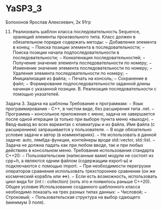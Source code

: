 ﻿# YaSP3_3
Болохонов Ярослав Алексеевич, 2к 91гр

11. Реализовать шаблон класса последовательность Sequence<X>, хранящий элементы
произвольного типа. Класс должен в обязательном порядке содержать методы:
− Добавление элемента в конец;
− Поиска позиции элемента в последовательности;
− Поиска позиции начала подпоследовательности в последовательности;
− Конкатенация последовательностей;
− Получение значение элемента последовательности по номеру;
− Изменение значение элемента последовательности по номеру;
− Удаления элемента последовательности по номеру;
− Инициализация из файла;
− Печать на консоль;
− Сохранение в файл;
− Формирование подпоследовательности заданной длины начиная с указанной
позиции.
B. Реализация последовательности с помощью указателей.

Задача 3. Задача на шаблоны
Требование к программам:
− Язык программирования - С++, в чистом виде, без расширения типа .net.
− Программа – консольное приложение с меню, задача не завершается после одной
итерации (а только при выборе пункта меню «выход»).
− Ввод-вывод во всех вариантах с клавиатуры и из файла. Имя файла (с расширением)
запрашивается у пользователя.
− В коде обязательно условие задачи и автор (в комментариях).
− Не использовать в данной задаче: auto, лямбда-функции, контейнеры вроде
std::vector, std::list.
− Задача не должна падать как при любом вводе, так и при любых действиях
в консольном меню.
Требования использования стандарта C++20:
− Пользовательские (написанные вами) модули не состоят из cpp+h, а являются одним
файлом (содержащим export-ы) и подключаются с помощью import.
− При необходимости перегрузки операторов сравнения использовать трехстороннее
сравнение (он же космический корабль или <=>).
− Если есть возможность, использовать цикл вида for (int i : collection)
(хоть это и появилось раньше C++20).
Общее условие
Использование созданного шаблонного класса необходимо показать на трех разных
типах данных:
− Числовой;
− Строковый;
− Пользовательская структура на выбор сдающего (минимум 3 поля).
